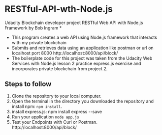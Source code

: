 # RESTful-API-wth-Node.js

Udacity Blockchain developer project RESTful Web API with Node.js Framework by Bob Ingram
 * 
 * This program creates a web API using Node.js framework that interacts with my private blockchain
 * Submits and retrieves data using an application like postman or url on localhost port 8000 http://localhost:8000/api/block/
 * The boilerplate code for this project was taken from the Udacity Web Services with Node.js lesson 2 
  practice express.js exercise and incorporates private blockchain from project 2.

## Steps to follow

1. Clone the repository to your local computer.
2. Open the terminal in the directory you downloaded the repository and install npm: `npm install`.
3. install express.js: npm install express --save
3. Run your application `node app.js`
4. Test your Endpoints with Curl or Postman.  http://localhost:8000/api/block/
